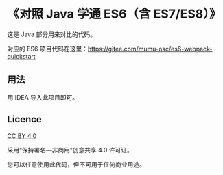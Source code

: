 # 《对照 Java 学通 ES6（含 ES7/ES8）》

这是 Java 部分用来对比的代码。

对应的 ES6 项目代码在这里：https://gitee.com/mumu-osc/es6-webpack-quickstart

## 用法

用 IDEA 导入此项目即可。

## Licence

<a href="https://creativecommons.org/licenses/by/4.0/">CC BY 4.0</a>

采用“保持署名—非商用”创意共享 4.0 许可证。

您可以任意使用此代码，但不可用于任何商业用途。
